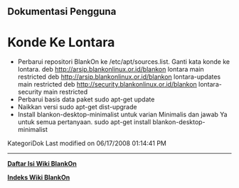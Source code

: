 ## Dokumentasi Pengguna
# Konde Ke Lontara
  * Perbarui repositori BlankOn ke /etc/apt/sources.list. Ganti kata konde ke
      lontara.
      deb http://arsip.blankonlinux.or.id/blankon lontara main restricted
      deb http://arsip.blankonlinux.or.id/blankon lontara-updates main
      restricted
      deb http://security.blankonlinux.or.id/blankon lontara-security main
      restricted
  * Perbarui basis data paket
      sudo apt-get update
  * Naikkan versi
      sudo apt-get dist-upgrade
  * Install blankon-desktop-minimalist untuk varian Minimalis dan jawab Ya
      untuk semua pertanyaan.
      sudo apt-get install blankon-desktop-minimalist

KategoriDok
Last modified on 06/17/2008 01:14:41 PM

---
[**Daftar Isi Wiki BlankOn**](/wiki/DaftarIsi/index.html)
 
[**Indeks Wiki BlankOn**](/wiki/Indeks.html)
